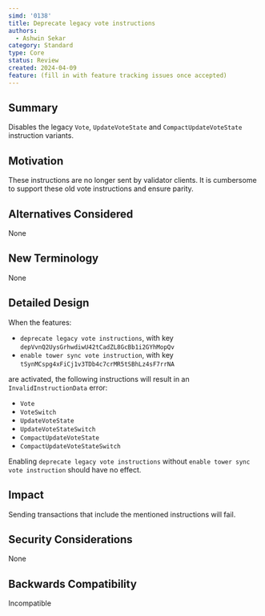```yaml
---
simd: '0138'
title: Deprecate legacy vote instructions
authors:
  - Ashwin Sekar
category: Standard
type: Core
status: Review
created: 2024-04-09
feature: (fill in with feature tracking issues once accepted)
---
```


## Summary

Disables the legacy `Vote`, `UpdateVoteState` and `CompactUpdateVoteState`
instruction variants.

## Motivation

These instructions are no longer sent by validator clients.
It is cumbersome to support these old vote instructions and ensure parity.

## Alternatives Considered

None

## New Terminology

None

## Detailed Design

When the features:

* `deprecate legacy vote instructions`, with key
    `depVvnQ2UysGrhwdiwU42tCadZL8GcBb1i2GYhMopQv`
* `enable tower sync vote instruction`, with key
    `tSynMCspg4xFiCj1v3TDb4c7crMR5tSBhLz4sF7rrNA`

are activated, the following instructions will result in an
`InvalidInstructionData` error:

* `Vote`
* `VoteSwitch`
* `UpdateVoteState`
* `UpdateVoteStateSwitch`
* `CompactUpdateVoteState`
* `CompactUpdateVoteStateSwitch`

Enabling `deprecate legacy vote instructions` without 
`enable tower sync vote instruction` should have no effect.

## Impact

Sending transactions that include the mentioned instructions will fail.

## Security Considerations

None

## Backwards Compatibility

Incompatible
